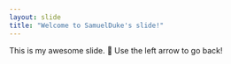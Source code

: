 ```yaml
---
layout: slide
title: "Welcome to SamuelDuke's slide!"
---
```

This is my awesome slide. :tada:
Use the left arrow to go back!

